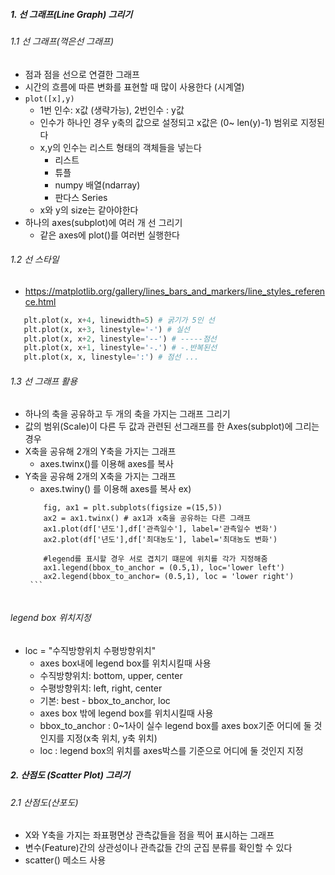 ##### 1. 선 그래프(Line Graph) 그리기
 ###### 1.1 선 그래프(꺽은선 그래프)
  - 점과 점을 선으로 연결한 그래프
  - 시간의 흐름에 따른 변화를 표현할 때 많이 사용한다 (시계열)
  - `plot([x],y)`
      - 1번 인수: x값 (생략가능), 2번인수 : y값
      - 인수가 하나인 경우 y축의 값으로 설정되고 x값은 (0~ len(y)-1) 범위로 지정된다
      - x,y의 인수는 리스트 형태의 객체들을 넣는다
          - 리스트
          - 튜플
          - numpy 배열(ndarray)
          - 판다스 Series
      - x와 y의 size는 같아야한다
   - 하나의 axes(subplot)에 여러 개 선 그리기
      - 같은 axes에 plot()를 여러번 실행한다

 ###### 1.2 선 스타일
  - https://matplotlib.org/gallery/lines_bars_and_markers/line_styles_reference.html
  ``` python
     plt.plot(x, x+4, linewidth=5) # 굵기가 5인 선
     plt.plot(x, x+3, linestyle='-') # 실선
     plt.plot(x, x+2, linestyle='--') # -----점선
     plt.plot(x, x+1, linestyle='-.') # -.반복된선
     plt.plot(x, x, linestyle=':') # 점선 ...
  ```
  
  ###### 1.3 선 그래프 활용
   - 하나의 축을 공유하고 두 개의 축을 가지는 그래프 그리기
   - 값의 범위(Scale)이 다른 두 값과 관련된 선그래프를 한 Axes(subplot)에 그리는 경우
   - X축을 공유해 2개의 Y축을 가지는 그래프
       - axes.twinx()를 이용해 axes를 복사
   - Y축을 공유해 2개의 X축을 가지는 그래프
       - axes.twiny() 를 이용해 axes를 복사
     ex) 
        ``` pyhton
            fig, ax1 = plt.subplots(figsize =(15,5))
            ax2 = ax1.twinx() # ax1과 x축을 공유하는 다른 그래프
            ax1.plot(df['년도'],df['관측일수'], label='관측일수 변화')
            ax2.plot(df['년도'],df['최대농도'], label='최대농도 변화')
            
            #legend를 표시할 경우 서로 겹치기 떄문에 위치를 각가 지정해줌
            ax1.legend(bbox_to_anchor = (0.5,1), loc='lower left')
            ax2.legend(bbox_to_anchor= (0.5,1), loc = 'lower right')
         ```
         
 ###### legend box 위치지정
   - loc = "수직방향위치 수평방향위치"
      - axes box내에 legend box를 위치시킬때 사용
      - 수직방향위치: bottom, upper, center
      - 수평방향위치: left, right, center
      - 기본: best
    - bbox_to_anchor, loc
      - axes box 밖에 legend box를 위치시킬때 사용
      - bbox_to_anchor : 0~1사이 실수 legend box를 axes box기준 어디에 둘 것인지를 지정(x축 위치, y축 위치)
      - loc : legend box의 위치를 axes박스를 기준으로 어디에 둘 것인지 지정

##### 2. 산점도 (Scatter Plot) 그리기
 ###### 2.1 산점도(산포도)
   - X와 Y축을 가지는 좌표평면상 관측값들을 점을 찍어 표시하는 그래프
   - 변수(Feature)간의 상관성이나 관측값들 간의 군집 분류를 확인할 수 있다
   - scatter() 메소드 사용
